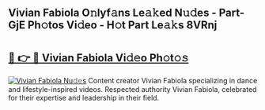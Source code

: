 ## Vivian Fabiola O𝚗lyf𝚊ns Le𝚊𝚔ed N𝚞𝚍es - Part-GjE Ph𝚘tos Vi𝚍eo - H𝚘t Part Le𝚊𝚔s 8VRnj

# <h2><a href="http://hf1oqt.feru.top/?c=Vivian+Fabiola">🔗 👉 🔴 Vivian Fabiola Vi𝚍𝚎o Ph𝚘t𝚘𝚜</a></h2>

[![Vivian Fabiola Nu𝚍𝚎s](https://i.imgur.com/0TWrTi3.gif)](http://hf1oqt.feru.top/?c=Vivian+Fabiola)
Content creator Vivian Fabiola specializing in dance and lifestyle-inspired videos. Respected authority Vivian Fabiola, celebrated for their expertise and leadership in their field. 
